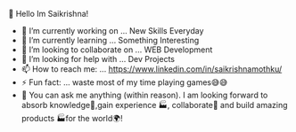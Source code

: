 👋 Hello Im Saikrishna!


- 🔭 I’m currently working on ... New Skills Everyday
- 🌱 I’m currently learning ... Something Interesting
- 👯 I’m looking to collaborate on ... WEB Development
- 🤔 I’m looking for help with ... Dev Projects
- 📫 How to reach me: ... https://www.linkedin.com/in/saikrishnamothku/
- ⚡ Fun fact: ...  waste most of my time playing games😅😅
- 💬 You can ask me anything (within reason). I am looking forward to absorb knowledge🧠,gain experience 🏭, collaborate🤝 and build amazing products 🏭for the world🌍!
